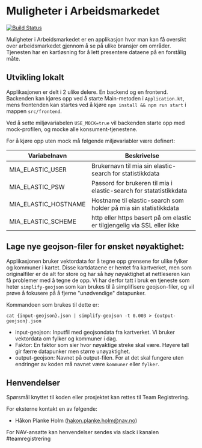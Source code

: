 # Muligheter i Arbeidsmarkedet

[![Build Status](https://travis-ci.org/navikt/mia.svg?branch=master)](https://travis-ci.org/navikt/mia)

Muligheter i Arbeidsmarkedet er en applikasjon hvor man kan få oversikt over arbeidsmarkedet
gjennom å se på ulike bransjer om områder. Tjenesten har en kartløsning for å lett presentere
dataene på en forstålig måte.

## Utvikling lokalt

Applikasjonen er delt i 2 ulike delere. En backend og en frontend. Backenden kan kjøres opp ved å starte
Main-metoden i `Application.kt`, mens frontenden kan startes ved å kjøre `npm install && npm run start` i mappen `src/frontend`.

Ved å sette miljøvariabelen `USE_MOCK=true` vil backenden starte opp med mock-profilen, og mocke alle
konsument-tjenestene.

For å kjøre opp uten mock må følgende miljøvariabler være definert:

| Variabelnavn            | Beskrivelse                                                              |
| ----------------------- | ------------------------------------------------------------------------ |
| MIA_ELASTIC_USER        | Brukernavn til mia sin elastic-search for statistikkdata                 |
| MIA_ELASTIC_PSW         | Passord for brukeren til mia i elastic-search for statatistikkdata       |
| MIA_ELASTIC_HOSTNAME    | Hostname til elastic-search som holder på mia sin statistikkdata         |
| MIA_ELASTIC_SCHEME      | http eller https basert på om elastic er tilgjengelig via SSL eller ikke |

## Lage nye geojson-filer for ønsket nøyaktighet:

Applikasjonen bruker vektordata for å tegne opp grensene for ulike fylker og kommuner i kartet. Disse kartdataene er hentet
fra kartverket, men som originalfiler er de alt for store og har så høy nøyaktighet at nettleseren kan få problemer med å
tegne de opp. Vi har derfor tatt i bruk en tjeneste som heter `simplify-geojson` som kan brukes til å simplifisere
geojson-filer, og vil prøve å fokusere på å fjerne "unødvendige" datapunker.

Kommandoen som brukes til dette er:

```
cat {input-geojson}.json | simplify-geojson -t 0.003 > {output-geojson}.json
```

* input-geojson: Inputfil med geojsondata fra kartverket. Vi bruker vektordata om fylker og kommuner i dag.
* Faktor: En faktor som sier hvor nøyaktige streke skal være. Høyere tall gir færre datapunker men større unøyaktighet.
* output-geojson: Navnet på output-filen. For at det skal fungere uten endringer av koden må navnet være `kommuner` eller `fylker`.


## Henvendelser

Spørsmål knyttet til koden eller prosjektet kan rettes til Team Registrering.

For eksterne kontakt en av følgende:

* Håkon Planke Holm (hakon.planke.holm@nav.no)

For NAV-ansatte kan henvendelser sendes via slack i kanalen #teamregistrering
